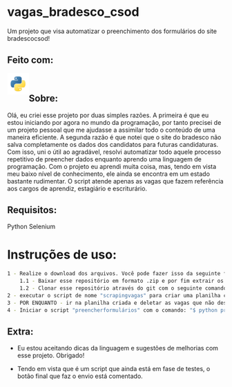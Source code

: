 # vagas_bradesco_csod
 Um projeto que visa automatizar o preenchimento dos formulários do site bradescocsod!


## Feito com:

 <img align="left" alt="Python" width="50px" src="https://raw.githubusercontent.com/github/explore/80688e429a7d4ef2fca1e82350fe8e3517d3494d/topics/python/python.png" />

 <br>


## Sobre:

  Olá, eu criei esse projeto por duas simples razões. A primeira é que eu estou iniciando por agora no mundo da programação, por tanto precisei de um projeto pessoal que me ajudasse a assimilar todo o conteúdo de uma maneira eficiente. A segunda razão é que notei que o site do bradesco não salva completamente os dados dos candidatos para futuras candidaturas. Com isso, uni o útil ao agradável, resolvi automatizar todo aquele processo repetitivo de preencher dados enquanto aprendo uma linguagem de programação.
  Com o projeto eu aprendi muita coisa, mas, tendo em vista meu baixo nível de conhecimento, ele ainda se encontra em um estado bastante rudimentar.
  O script atende apenas as vagas que fazem referência aos cargos de aprendiz, estagiário e escriturário.


## Requisitos:
Python
Selenium

# Instruções de uso:

```sh
1 - Realize o download dos arquivos. Você pode fazer isso da seguinte forma:
    1.1 - Baixar esse repositório em formato .zip e por fim extrair os arquivos para uma pasta de sua preferência.
    1.2 - Clonar esse repositório através do git com o seguinte comando: "$ git clone https://github.com/MauPxt/vagas_bradesco_csod"
2 - executar o script de nome "scrapingvagas" para criar uma planilha com o link de todas as vagas filtradas para o cargo de aprendiz, estagiário e escriturário.
3 - POR ENQUANTO - ir na planilha criada e deletar as vagas que não deseja se candidatar.
4 - Iniciar o script "preencherformulários" com o comando: "$ python preencherformulários.py"
```

## Extra:
* Eu estou aceitando dicas da linguagem e sugestões de melhorias com esse projeto. Obrigado!


* Tendo em vista que é um script que ainda está em fase de testes, o botão final que faz o envio está comentado.